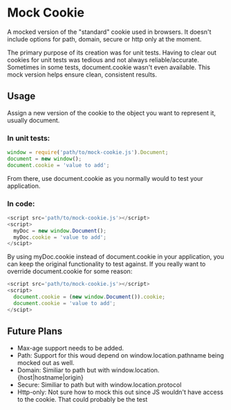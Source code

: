 # Mock Cookie

A mocked version of the "standard" cookie used in browsers. It doesn't include options for path, domain, secure or http only at the moment.

The primary purpose of its creation was for unit tests. Having to clear out cookies for unit tests was tedious and not always reliable/accurate. Sometimes in some tests, document.cookie wasn't even available. This mock version helps ensure clean, consistent results.

## Usage

Assign a new version of the cookie to the object you want to represent it, usually document.

### In unit tests:

```javascript
window = require('path/to/mock-cookie.js').Document;
document = new window();
document.cookie = 'value to add';
```

From there, use document.cookie as you normally would to test your application.


### In code:
```javascript
<script src='path/to/mock-cookie.js'></script>
<script>
  myDoc = new window.Document();
  myDoc.cookie = 'value to add';
</scipt>
```

By using myDoc.cookie instead of document.cookie in your application, you can keep the original functionality to test against. If you really want to override document.cookie for some reason:

```javascript
<script src='path/to/mock-cookie.js'></script>
<script>
  document.cookie = (new window.Document()).cookie;
  document.cookie = 'value to add';
</scipt>
```

## Future Plans

* Max-age support needs to be added.
* Path: Support for this woud depend on window.location.pathname being mocked out as well.
* Domain: Similiar to path but with window.location.{host|hostname|origin}
* Secure: Similiar to path but with window.location.protocol
* Http-only: Not sure how to mock this out since JS wouldn't have access to the cookie. That could probably be the test

